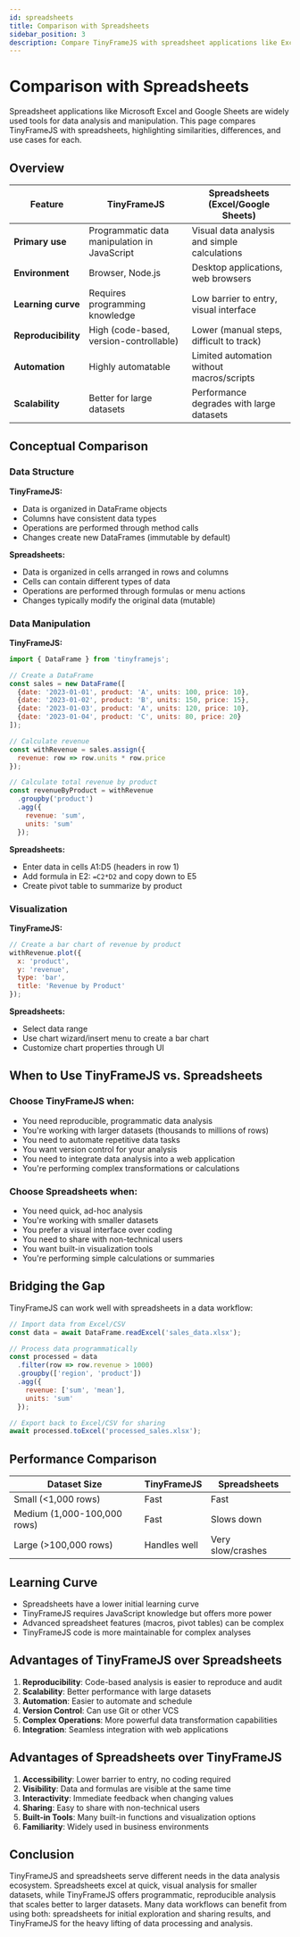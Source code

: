 ```yaml
---
id: spreadsheets
title: Comparison with Spreadsheets
sidebar_position: 3
description: Compare TinyFrameJS with spreadsheet applications like Excel and Google Sheets
---
```


# Comparison with Spreadsheets

Spreadsheet applications like Microsoft Excel and Google Sheets are widely used tools for data analysis and manipulation. This page compares TinyFrameJS with spreadsheets, highlighting similarities, differences, and use cases for each.

## Overview

| Feature | TinyFrameJS | Spreadsheets (Excel/Google Sheets) |
|---------|-------------|-----------------------------------|
| **Primary use** | Programmatic data manipulation in JavaScript | Visual data analysis and simple calculations |
| **Environment** | Browser, Node.js | Desktop applications, web browsers |
| **Learning curve** | Requires programming knowledge | Low barrier to entry, visual interface |
| **Reproducibility** | High (code-based, version-controllable) | Lower (manual steps, difficult to track) |
| **Automation** | Highly automatable | Limited automation without macros/scripts |
| **Scalability** | Better for large datasets | Performance degrades with large datasets |

## Conceptual Comparison

### Data Structure

**TinyFrameJS:**
- Data is organized in DataFrame objects
- Columns have consistent data types
- Operations are performed through method calls
- Changes create new DataFrames (immutable by default)

**Spreadsheets:**
- Data is organized in cells arranged in rows and columns
- Cells can contain different types of data
- Operations are performed through formulas or menu actions
- Changes typically modify the original data (mutable)

### Data Manipulation

**TinyFrameJS:**
```javascript
import { DataFrame } from 'tinyframejs';

// Create a DataFrame
const sales = new DataFrame([
  {date: '2023-01-01', product: 'A', units: 100, price: 10},
  {date: '2023-01-02', product: 'B', units: 150, price: 15},
  {date: '2023-01-03', product: 'A', units: 120, price: 10},
  {date: '2023-01-04', product: 'C', units: 80, price: 20}
]);

// Calculate revenue
const withRevenue = sales.assign({
  revenue: row => row.units * row.price
});

// Calculate total revenue by product
const revenueByProduct = withRevenue
  .groupby('product')
  .agg({
    revenue: 'sum',
    units: 'sum'
  });
```

**Spreadsheets:**
- Enter data in cells A1:D5 (headers in row 1)
- Add formula in E2: `=C2*D2` and copy down to E5
- Create pivot table to summarize by product

### Visualization

**TinyFrameJS:**
```javascript
// Create a bar chart of revenue by product
withRevenue.plot({
  x: 'product',
  y: 'revenue',
  type: 'bar',
  title: 'Revenue by Product'
});
```

**Spreadsheets:**
- Select data range
- Use chart wizard/insert menu to create a bar chart
- Customize chart properties through UI

## When to Use TinyFrameJS vs. Spreadsheets

### Choose TinyFrameJS when:

- You need reproducible, programmatic data analysis
- You're working with larger datasets (thousands to millions of rows)
- You need to automate repetitive data tasks
- You want version control for your analysis
- You need to integrate data analysis into a web application
- You're performing complex transformations or calculations

### Choose Spreadsheets when:

- You need quick, ad-hoc analysis
- You're working with smaller datasets
- You prefer a visual interface over coding
- You need to share with non-technical users
- You want built-in visualization tools
- You're performing simple calculations or summaries

## Bridging the Gap

TinyFrameJS can work well with spreadsheets in a data workflow:

```javascript
// Import data from Excel/CSV
const data = await DataFrame.readExcel('sales_data.xlsx');

// Process data programmatically
const processed = data
  .filter(row => row.revenue > 1000)
  .groupby(['region', 'product'])
  .agg({
    revenue: ['sum', 'mean'],
    units: 'sum'
  });

// Export back to Excel/CSV for sharing
await processed.toExcel('processed_sales.xlsx');
```

## Performance Comparison

| Dataset Size | TinyFrameJS | Spreadsheets |
|--------------|-------------|--------------|
| Small (&lt;1,000 rows) | Fast | Fast |
| Medium (1,000-100,000 rows) | Fast | Slows down |
| Large (&gt;100,000 rows) | Handles well | Very slow/crashes |

## Learning Curve

- Spreadsheets have a lower initial learning curve
- TinyFrameJS requires JavaScript knowledge but offers more power
- Advanced spreadsheet features (macros, pivot tables) can be complex
- TinyFrameJS code is more maintainable for complex analyses

## Advantages of TinyFrameJS over Spreadsheets

1. **Reproducibility**: Code-based analysis is easier to reproduce and audit
2. **Scalability**: Better performance with large datasets
3. **Automation**: Easier to automate and schedule
4. **Version Control**: Can use Git or other VCS
5. **Complex Operations**: More powerful data transformation capabilities
6. **Integration**: Seamless integration with web applications

## Advantages of Spreadsheets over TinyFrameJS

1. **Accessibility**: Lower barrier to entry, no coding required
2. **Visibility**: Data and formulas are visible at the same time
3. **Interactivity**: Immediate feedback when changing values
4. **Sharing**: Easy to share with non-technical users
5. **Built-in Tools**: Many built-in functions and visualization options
6. **Familiarity**: Widely used in business environments

## Conclusion

TinyFrameJS and spreadsheets serve different needs in the data analysis ecosystem. Spreadsheets excel at quick, visual analysis for smaller datasets, while TinyFrameJS offers programmatic, reproducible analysis that scales better to larger datasets. Many data workflows can benefit from using both: spreadsheets for initial exploration and sharing results, and TinyFrameJS for the heavy lifting of data processing and analysis.
